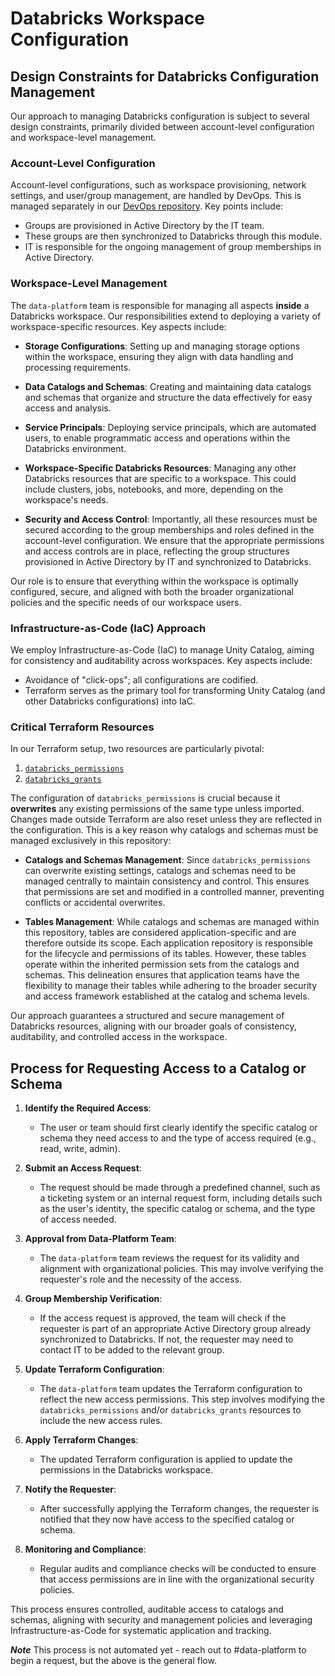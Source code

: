 # Databricks Workspace Configuration

## **Design Constraints for Databricks Configuration Management**

Our approach to managing Databricks configuration is subject to several design constraints, primarily divided between account-level configuration and workspace-level management.

### Account-Level Configuration
Account-level configurations, such as workspace provisioning, network settings, and user/group management, are handled by DevOps. This is managed separately in our [DevOps repository](https://github.com/clinician-nexus/data-platform-devops-iac/tree/main/terraform/databricks). Key points include:
- Groups are provisioned in Active Directory by the IT team.
- These groups are then synchronized to Databricks through this module.
- IT is responsible for the ongoing management of group memberships in Active Directory.

### Workspace-Level Management
The `data-platform` team is responsible for managing all aspects **inside** a Databricks workspace. Our responsibilities extend to deploying a variety of workspace-specific resources. Key aspects include:

- **Storage Configurations**: Setting up and managing storage options within the workspace, ensuring they align with data handling and processing requirements.

- **Data Catalogs and Schemas**: Creating and maintaining data catalogs and schemas that organize and structure the data effectively for easy access and analysis.

- **Service Principals**: Deploying service principals, which are automated users, to enable programmatic access and operations within the Databricks environment.

- **Workspace-Specific Databricks Resources**: Managing any other Databricks resources that are specific to a workspace. This could include clusters, jobs, notebooks, and more, depending on the workspace's needs.

- **Security and Access Control**: Importantly, all these resources must be secured according to the group memberships and roles defined in the account-level configuration. We ensure that the appropriate permissions and access controls are in place, reflecting the group structures provisioned in Active Directory by IT and synchronized to Databricks.

Our role is to ensure that everything within the workspace is optimally configured, secure, and aligned with both the broader organizational policies and the specific needs of our workspace users.


### Infrastructure-as-Code (IaC) Approach
We employ Infrastructure-as-Code (IaC) to manage Unity Catalog, aiming for consistency and auditability across workspaces. Key aspects include:
- Avoidance of "click-ops"; all configurations are codified.
- Terraform serves as the primary tool for transforming Unity Catalog (and other Databricks configurations) into IaC.

### Critical Terraform Resources
In our Terraform setup, two resources are particularly pivotal:

1. [`databricks_permissions`](https://registry.terraform.io/providers/databricks/databricks/latest/docs/resources/permissions#data-access-with-unity-catalog)
2. [`databricks_grants`](https://registry.terraform.io/providers/databricks/databricks/latest/docs/resources/grant)

The configuration of `databricks_permissions` is crucial because it **overwrites** any existing permissions of the same type unless imported. Changes made outside Terraform are also reset unless they are reflected in the configuration. This is a key reason why catalogs and schemas must be managed exclusively in this repository:

- **Catalogs and Schemas Management**: Since `databricks_permissions` can overwrite existing settings, catalogs and schemas need to be managed centrally to maintain consistency and control. This ensures that permissions are set and modified in a controlled manner, preventing conflicts or accidental overwrites.

- **Tables Management**: While catalogs and schemas are managed within this repository, tables are considered application-specific and are therefore outside its scope. Each application repository is responsible for the lifecycle and permissions of its tables. However, these tables operate within the inherited permission sets from the catalogs and schemas. This delineation ensures that application teams have the flexibility to manage their tables while adhering to the broader security and access framework established at the catalog and schema levels.

Our approach guarantees a structured and secure management of Databricks resources, aligning with our broader goals of consistency, auditability, and controlled access in the workspace.

## Process for Requesting Access to a Catalog or Schema

1. **Identify the Required Access**:
   - The user or team should first clearly identify the specific catalog or schema they need access to and the type of access required (e.g., read, write, admin).

2. **Submit an Access Request**:
   - The request should be made through a predefined channel, such as a ticketing system or an internal request form, including details such as the user's identity, the specific catalog or schema, and the type of access needed.

3. **Approval from Data-Platform Team**:
   - The `data-platform` team reviews the request for its validity and alignment with organizational policies. This may involve verifying the requester's role and the necessity of the access.

4. **Group Membership Verification**:
   - If the access request is approved, the team will check if the requester is part of an appropriate Active Directory group already synchronized to Databricks. If not, the requester may need to contact IT to be added to the relevant group.

5. **Update Terraform Configuration**:
   - The `data-platform` team updates the Terraform configuration to reflect the new access permissions. This step involves modifying the `databricks_permissions` and/or `databricks_grants` resources to include the new access rules.

6. **Apply Terraform Changes**:
   - The updated Terraform configuration is applied to update the permissions in the Databricks workspace.

7. **Notify the Requester**:
   - After successfully applying the Terraform changes, the requester is notified that they now have access to the specified catalog or schema.

8. **Monitoring and Compliance**:
   - Regular audits and compliance checks will be conducted to ensure that access permissions are in line with the organizational security policies.

This process ensures controlled, auditable access to catalogs and schemas, aligning with security and management policies and leveraging Infrastructure-as-Code for systematic application and tracking.


**_Note_** This process is not automated yet - reach out to #data-platform to begin a request, but the above is the general flow.

